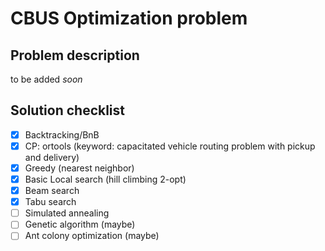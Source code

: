 # CBUS Optimization problem

## Problem description
to be added *soon*

## Solution checklist
- [x] Backtracking/BnB
- [x] CP: ortools (keyword: capacitated vehicle routing problem with pickup and delivery)
- [x] Greedy (nearest neighbor)
- [x] Basic Local search (hill climbing 2-opt)
- [x] Beam search
- [x] Tabu search
- [ ] Simulated annealing
- [ ] Genetic algorithm (maybe)
- [ ] Ant colony optimization (maybe)